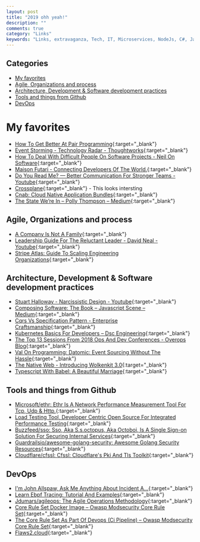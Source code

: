 ```yaml
---
layout: post
title: "2019 ohh yeah!"
description: ""
comments: true
category: "Links"
keywords: "Links, extravaganza, Tech, IT, Microservices, NodeJs, C#, Javascript, Solution architecture"
---
```


## Categories ##
* [My favorites](#favorites)
* [Agile, Organizations and process](#agile)
* [Architecture, Development & Software development practices](#development)
* [Tools and things from Github](#tools)
* [DevOps](#devops)


# My favorites<a name="favorites"></a> #

* [How To Get Better At Pair Programming](https://robots.thoughtbot.com/how-to-get-better-at-pair-programming){:target="_blank"}
* [Event Storming - Technology Radar - Thoughtworks](https://www.thoughtworks.com/radar/techniques/event-storming){:target="_blank"}
* [How To Deal With Difficult People On Software Projects - Neil On Software](https://neilonsoftware.com/books/personality-patterns-of-problematic-projects/){:target="_blank"}
* [Maison Futari - Connecting Developers Of The World.](https://maisonfutari.com/){:target="_blank"}
* [Do You Read Me? — Better Communication For Stronger Teams - Youtube](https://www.youtube.com/watch?v=0ro3LZgi6mo){:target="_blank"}
* [Crossplane](https://crossplane.io/){:target="_blank"} - This looks intersting
* [Cnab: Cloud Native Application Bundles](https://cnab.io/){:target="_blank"}
* [The State We’re In – Polly Thompson – Medium](https://medium.com/@pollyrt/the-state-were-in-c7549cb03938){:target="_blank"}

## Agile, Organizations and process<a name="agile"></a> ##

* [A Company Is Not A Family](https://blog.coleadership.com/a-company-is-not-a-family/){:target="_blank"} 
* [Leadership Guide For The Reluctant Leader - David Neal - Youtube](https://www.youtube.com/watch?v=0h5X5UKWao8&list=WL&index=32){:target="_blank"}
* [Stripe Atlas: Guide To Scaling Engineering Organizations](https://stripe.com/atlas/guides/scaling-eng){:target="_blank"}


## Architecture, Development & Software development practices <a name="development"></a> ##

* [Stuart Halloway - Narcissistic Design - Youtube](https://www.youtube.com/watch?v=LEZv-kQUSi4){:target="_blank"}
* [Composing Software: The Book – Javascript Scene – Medium](https://medium.com/javascript-scene/composing-software-the-book-f31c77fc3ddc){:target="_blank"}
* [Cqrs Vs Specification Pattern - Enterprise Craftsmanship](https://enterprisecraftsmanship.com/2018/11/06/cqrs-vs-specification-pattern/?__s=rz6syqwso5amykgnmqva){:target="_blank"}
* [Kubernetes Basics For Developers – Dsc Engineering](https://engineering.dollarshaveclub.com/kubernetes-basics-for-developers-27e7097f87c2){:target="_blank"}
* [The Top 13 Sessions From 2018 Ops And Dev Conferences - Overops Blog](https://blog.takipi.com/the-top-13-sessions-from-2018-ops-and-dev-conferences/){:target="_blank"}
* [Val On Programming: Datomic: Event Sourcing Without The Hassle](https://vvvvalvalval.github.io/posts/2018-11-12-datomic-event-sourcing-without-the-hassle.html?__s=rz6syqwso5amykgnmqva){:target="_blank"}
* [The Native Web - Introducing Wolkenkit 3.0](https://www.thenativeweb.io/blog/2018-12-04-18-17-introducing-wolkenkit-3-0/){:target="_blank"}
* [Typescript With Babel: A Beautiful Marriage](https://iamturns.com/typescript-babel){:target="_blank"}

## Tools and things from Github <a name="tools"></a> ##

* [Microsoft/ethr: Ethr Is A Network Performance Measurement Tool For Tcp, Udp & Http.](https://github.com/Microsoft/Ethr){:target="_blank"}
* [Load Testing Tool, Developer Centric Open Source For Integrated Performance Testing](https://k6.io/){:target="_blank"}
* [Buzzfeed/sso: Sso, Aka S.s.octopus, Aka Octoboi, Is A Single Sign-on Solution For Securing Internal Services](https://github.com/buzzfeed/sso){:target="_blank"}
* [Guardrailsio/awesome-golang-security: Awesome Golang Security Resources](https://github.com/guardrailsio/awesome-golang-security){:target="_blank"}
* [Cloudflare/cfssl: Cfssl: Cloudflare's Pki And Tls Toolkit](https://github.com/cloudflare/cfssl){:target="_blank"}

## DevOps<a name="devops"></a> ##

* [I'm John Allspaw, Ask Me Anything About Incident A...](https://community.atlassian.com/t5/Jira-Ops-questions/I-m-John-Allspaw-Ask-Me-Anything-about-incident-analysis-and/qaq-p/957084){:target="_blank"}
* [Learn Ebpf Tracing: Tutorial And Examples](http://www.brendangregg.com/blog/2019-01-01/learn-ebpf-tracing.html){:target="_blank"}
* [Jdumars/agileops: The Agile Operations Methodology](https://github.com/jdumars/agileops){:target="_blank"}
* [Core Rule Set Docker Image – Owasp Modsecurity Core Rule Set](https://coreruleset.org/20181212/core-rule-set-docker-image/?){:target="_blank"}
* [The Core Rule Set As Part Of Devops (Ci Pipeline) – Owasp Modsecurity Core Rule Set](https://coreruleset.org/20180619/the-core-rule-set-as-part-of-devops-ci-pipeline/){:target="_blank"}
* [Flaws2.cloud](http://flaws2.cloud/){:target="_blank"}

